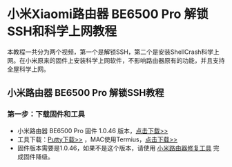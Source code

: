# 小米Xiaomi路由器 BE6500 Pro 解锁SSH和科学上网教程
本教程一共分为两个视频，第一个是解锁SSH，第二个是安装ShellCrash科学上网。在小米原来的固件上安装科学上网软件，不影响路由器原有的功能，并且支持全屋科学上网。

## 小米路由器 BE6500 Pro 解锁SSH教程

### 第一步：下载固件和工具
- 小米路由器 BE6500 Pro 固件 1.0.46 版本，<a href="https://github.com/eujc/lyq/releases/download/ROM/miwifi_rd08_firmware_076b5_1.0.46.bin" target="_blank">点击下载>></a>
- 工具下载：<a href="https://github.com/eujc/lyq/releases/download/ROM/putty.zip" target="_blank">Putty下载>></a> ，MAC使用Termius，<a href="https://termius.com/download" target="_blank">点击下载>></a>
- 固件版本需要是1.0.46，如果不是这个版本，请使用 <a href="https://bigota.miwifi.com/xiaoqiang/tools/MIWIFIRepairTool.x86.zip" target="_blank">小米路由器修复工具</a> 完成固件降级。
